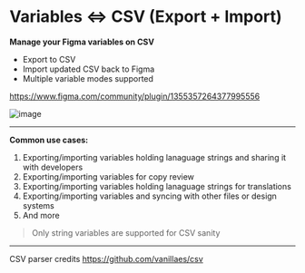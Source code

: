 # Variables ⇔ CSV (Export + Import)
**Manage your Figma variables on CSV** 
- Export to CSV
- Import updated CSV back to Figma
- Multiple variable modes supported

https://www.figma.com/community/plugin/1355357264377995556

![image](https://github.com/vivek-nexus/variables-csv-figma-plugin/assets/26523871/d42ee075-da17-464f-a200-b3ea018381d0)

---

**Common use cases:**
1. Exporting/importing variables holding lanaguage strings and sharing it with developers
2. Exporting/importing variables for copy review
3. Exporting/importing variables holding lanaguage strings for translations
4. Exporting/importing variables and syncing with other files or design systems
5. And more


> Only string variables are supported for CSV sanity

---

CSV parser credits https://github.com/vanillaes/csv

